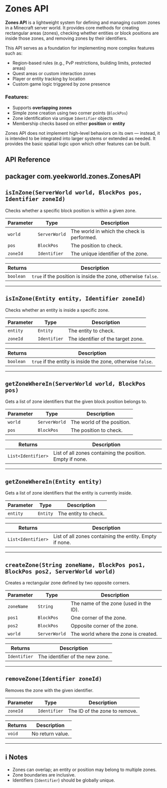 
# Zones API

**Zones API** is a lightweight system for defining and managing custom zones in a Minecraft server world. It provides core methods for creating rectangular areas (zones), checking whether entities or block positions are inside those zones, and removing zones by their identifiers.

This API serves as a foundation for implementing more complex features such as:
- Region-based rules (e.g., PvP restrictions, building limits, protected areas)
- Quest areas or custom interaction zones
- Player or entity tracking by location
- Custom game logic triggered by zone presence

### Features:
- Supports **overlapping zones**
- Simple zone creation using two corner points (`BlockPos`)
- Zone identification via unique `Identifier` objects
- Membership checks based on either **position** or **entity**

Zones API does not implement high-level behaviors on its own — instead, it is intended to be integrated into larger systems or extended as needed. It provides the basic spatial logic upon which other features can be built.





## API Reference

## packager com.yeekworld.zones.ZonesAPI

## `isInZone(ServerWorld world, BlockPos pos, Identifier zoneId)`

Checks whether a specific block position is within a given zone.

| Parameter   | Type          | Description                              |
|-------------|---------------|------------------------------------------|
| `world`     | `ServerWorld` | The world in which the check is performed. |
| `pos`       | `BlockPos`    | The position to check.                   |
| `zoneId`    | `Identifier`  | The unique identifier of the zone.       |

| Returns     | Description                        |
|-------------|------------------------------------|
| `boolean`   | `true` if the position is inside the zone, otherwise `false`. |

---

## `isInZone(Entity entity, Identifier zoneId)`

Checks whether an entity is inside a specific zone.

| Parameter   | Type        | Description                        |
|-------------|-------------|------------------------------------|
| `entity`    | `Entity`    | The entity to check.               |
| `zoneId`    | `Identifier`| The identifier of the target zone. |

| Returns     | Description                        |
|-------------|------------------------------------|
| `boolean`   | `true` if the entity is inside the zone, otherwise `false`. |

---

## `getZoneWhereIn(ServerWorld world, BlockPos pos)`

Gets a list of zone identifiers that the given block position belongs to.

| Parameter   | Type          | Description                      |
|-------------|---------------|----------------------------------|
| `world`     | `ServerWorld` | The world of the position.       |
| `pos`       | `BlockPos`    | The position to check.           |

| Returns     | Description                               |
|-------------|-------------------------------------------|
| `List<Identifier>` | List of all zones containing the position. Empty if none. |

---

## `getZoneWhereIn(Entity entity)`

Gets a list of zone identifiers that the entity is currently inside.

| Parameter   | Type        | Description          |
|-------------|-------------|----------------------|
| `entity`    | `Entity`    | The entity to check. |

| Returns     | Description                             |
|-------------|-----------------------------------------|
| `List<Identifier>` | List of all zones containing the entity. Empty if none. |

---

## `createZone(String zoneName, BlockPos pos1, BlockPos pos2, ServerWorld world)`

Creates a rectangular zone defined by two opposite corners.

| Parameter   | Type          | Description                                 |
|-------------|---------------|---------------------------------------------|
| `zoneName`  | `String`      | The name of the zone (used in the ID).     |
| `pos1`      | `BlockPos`    | One corner of the zone.                    |
| `pos2`      | `BlockPos`    | Opposite corner of the zone.               |
| `world`     | `ServerWorld` | The world where the zone is created.       |

| Returns     | Description                      |
|-------------|----------------------------------|
| `Identifier`| The identifier of the new zone.  |

---

## `removeZone(Identifier zoneId)`

Removes the zone with the given identifier.

| Parameter   | Type        | Description                    |
|-------------|-------------|--------------------------------|
| `zoneId`    | `Identifier`| The ID of the zone to remove.  |

| Returns     | Description     |
|-------------|-----------------|
| `void`      | No return value. |

---

## ℹ️ Notes

- Zones can overlap; an entity or position may belong to multiple zones.
- Zone boundaries are inclusive.
- Identifiers (`Identifier`) should be globally unique.

